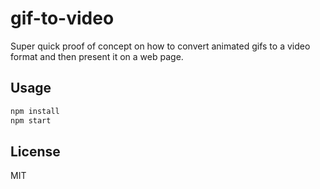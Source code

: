 # gif-to-video

Super quick proof of concept on how to convert animated gifs to a video format and then present it on a web page.

## Usage

```bash
npm install
npm start
```

## License

MIT
